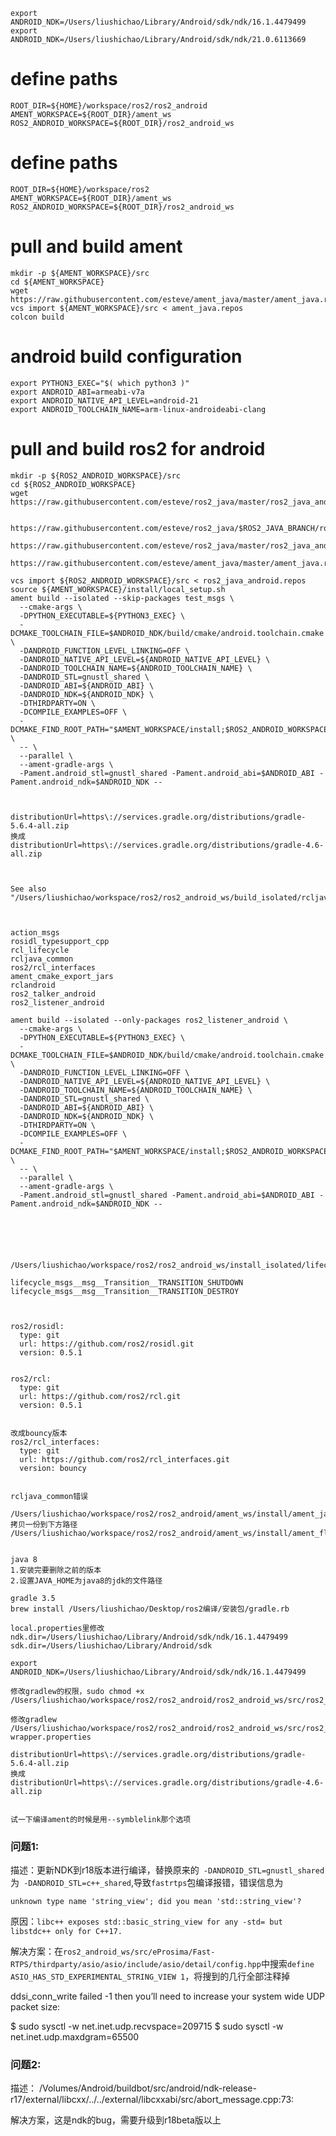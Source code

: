 ```
export ANDROID_NDK=/Users/liushichao/Library/Android/sdk/ndk/16.1.4479499
export ANDROID_NDK=/Users/liushichao/Library/Android/sdk/ndk/21.0.6113669
```


# define paths
```
ROOT_DIR=${HOME}/workspace/ros2/ros2_android
AMENT_WORKSPACE=${ROOT_DIR}/ament_ws
ROS2_ANDROID_WORKSPACE=${ROOT_DIR}/ros2_android_ws
```

# define paths
```
ROOT_DIR=${HOME}/workspace/ros2
AMENT_WORKSPACE=${ROOT_DIR}/ament_ws
ROS2_ANDROID_WORKSPACE=${ROOT_DIR}/ros2_android_ws
```

# pull and build ament
```
mkdir -p ${AMENT_WORKSPACE}/src
cd ${AMENT_WORKSPACE}
wget https://raw.githubusercontent.com/esteve/ament_java/master/ament_java.repos
vcs import ${AMENT_WORKSPACE}/src < ament_java.repos
colcon build
```

# android build configuration
```
export PYTHON3_EXEC="$( which python3 )"
export ANDROID_ABI=armeabi-v7a
export ANDROID_NATIVE_API_LEVEL=android-21
export ANDROID_TOOLCHAIN_NAME=arm-linux-androideabi-clang
```

# pull and build ros2 for android
```
mkdir -p ${ROS2_ANDROID_WORKSPACE}/src
cd ${ROS2_ANDROID_WORKSPACE}
wget https://raw.githubusercontent.com/esteve/ros2_java/master/ros2_java_android.repos

     https://raw.githubusercontent.com/esteve/ros2_java/$ROS2_JAVA_BRANCH/ros2_java_android.repos
     https://raw.githubusercontent.com/esteve/ros2_java/master/ros2_java_android.repos
     https://raw.githubusercontent.com/esteve/ament_java/master/ament_java.repos

vcs import ${ROS2_ANDROID_WORKSPACE}/src < ros2_java_android.repos
source ${AMENT_WORKSPACE}/install/local_setup.sh
ament build --isolated --skip-packages test_msgs \
  --cmake-args \
  -DPYTHON_EXECUTABLE=${PYTHON3_EXEC} \
  -DCMAKE_TOOLCHAIN_FILE=$ANDROID_NDK/build/cmake/android.toolchain.cmake \
  -DANDROID_FUNCTION_LEVEL_LINKING=OFF \
  -DANDROID_NATIVE_API_LEVEL=${ANDROID_NATIVE_API_LEVEL} \
  -DANDROID_TOOLCHAIN_NAME=${ANDROID_TOOLCHAIN_NAME} \
  -DANDROID_STL=gnustl_shared \
  -DANDROID_ABI=${ANDROID_ABI} \
  -DANDROID_NDK=${ANDROID_NDK} \
  -DTHIRDPARTY=ON \
  -DCOMPILE_EXAMPLES=OFF \
  -DCMAKE_FIND_ROOT_PATH="$AMENT_WORKSPACE/install;$ROS2_ANDROID_WORKSPACE/install_isolated" \
  -- \
  --parallel \
  --ament-gradle-args \
  -Pament.android_stl=gnustl_shared -Pament.android_abi=$ANDROID_ABI -Pament.android_ndk=$ANDROID_NDK --



distributionUrl=https\://services.gradle.org/distributions/gradle-5.6.4-all.zip
换成
distributionUrl=https\://services.gradle.org/distributions/gradle-4.6-all.zip



See also "/Users/liushichao/workspace/ros2/ros2_android_ws/build_isolated/rcljava_common/CMakeFiles/CMakeOutput.log".



action_msgs
rosidl_typesupport_cpp
rcl_lifecycle
rcljava_common
ros2/rcl_interfaces
ament_cmake_export_jars
rclandroid
ros2_talker_android
ros2_listener_android

ament build --isolated --only-packages ros2_listener_android \
  --cmake-args \
  -DPYTHON_EXECUTABLE=${PYTHON3_EXEC} \
  -DCMAKE_TOOLCHAIN_FILE=$ANDROID_NDK/build/cmake/android.toolchain.cmake \
  -DANDROID_FUNCTION_LEVEL_LINKING=OFF \
  -DANDROID_NATIVE_API_LEVEL=${ANDROID_NATIVE_API_LEVEL} \
  -DANDROID_TOOLCHAIN_NAME=${ANDROID_TOOLCHAIN_NAME} \
  -DANDROID_STL=gnustl_shared \
  -DANDROID_ABI=${ANDROID_ABI} \
  -DANDROID_NDK=${ANDROID_NDK} \
  -DTHIRDPARTY=ON \
  -DCOMPILE_EXAMPLES=OFF \
  -DCMAKE_FIND_ROOT_PATH="$AMENT_WORKSPACE/install;$ROS2_ANDROID_WORKSPACE/install_isolated" \
  -- \
  --parallel \
  --ament-gradle-args \
  -Pament.android_stl=gnustl_shared -Pament.android_abi=$ANDROID_ABI -Pament.android_ndk=$ANDROID_NDK --






/Users/liushichao/workspace/ros2/ros2_android_ws/install_isolated/lifecycle_msgs/include/lifecycle_msgs/msg/transition__struct.h

lifecycle_msgs__msg__Transition__TRANSITION_SHUTDOWN
lifecycle_msgs__msg__Transition__TRANSITION_DESTROY



ros2/rosidl:
  type: git
  url: https://github.com/ros2/rosidl.git
  version: 0.5.1


ros2/rcl:
  type: git
  url: https://github.com/ros2/rcl.git
  version: 0.5.1


改成bouncy版本
ros2/rcl_interfaces:
  type: git
  url: https://github.com/ros2/rcl_interfaces.git
  version: bouncy


rcljava_common错误

/Users/liushichao/workspace/ros2/ros2_android/ament_ws/install/ament_java_resources/share/ament_index/resource_index/templates
拷贝一份到下方路径
/Users/liushichao/workspace/ros2/ros2_android/ament_ws/install/ament_flake8/share/ament_index/resource_index/templates


java 8 
1.安装完要删除之前的版本
2.设置JAVA_HOME为java8的jdk的文件路径

gradle 3.5
brew install /Users/liushichao/Desktop/ros2编译/安装包/gradle.rb

local.properties里修改
ndk.dir=/Users/liushichao/Library/Android/sdk/ndk/16.1.4479499
sdk.dir=/Users/liushichao/Library/Android/sdk

export ANDROID_NDK=/Users/liushichao/Library/Android/sdk/ndk/16.1.4479499

修改gradlew的权限，sudo chmod +x /Users/liushichao/workspace/ros2/ros2_android/ros2_android_ws/src/ros2_java/ros2_android_examples/ros2_listener_android/gradlew

修改gradlew 
/Users/liushichao/workspace/ros2/ros2_android/ros2_android_ws/src/ros2_java/ros2_android_examples/ros2_talker_android/gradle/wrapper/gradle-wrapper.properties

distributionUrl=https\://services.gradle.org/distributions/gradle-5.6.4-all.zip
换成
distributionUrl=https\://services.gradle.org/distributions/gradle-4.6-all.zip


试一下编译ament的时候是用--symblelink那个选项
```
### 问题1:
描述：更新NDK到r18版本进行编译，替换原来的`` -DANDROID_STL=gnustl_shared``为`` -DANDROID_STL=c++_shared``,导致``fastrtps``包编译报错，错误信息为

```
unknown type name 'string_view'; did you mean 'std::string_view'?
```

原因：``libc++ exposes std::basic_string_view for any -std= but libstdc++ only for C++17.``

解决方案：在``ros2_android_ws/src/eProsima/Fast-RTPS/thirdparty/asio/asio/include/asio/detail/config.hpp``中搜索``define ASIO_HAS_STD_EXPERIMENTAL_STRING_VIEW 1``，将搜到的几行全部注释掉










ddsi_conn_write failed -1 then you’ll need to increase your system wide UDP packet size:

$ sudo sysctl -w net.inet.udp.recvspace=209715
$ sudo sysctl -w net.inet.udp.maxdgram=65500

### 问题2:
描述： /Volumes/Android/buildbot/src/android/ndk-release-r17/external/libcxx/../../external/libcxxabi/src/abort_message.cpp:73:

解决方案，这是ndk的bug，需要升级到r18beta版以上
